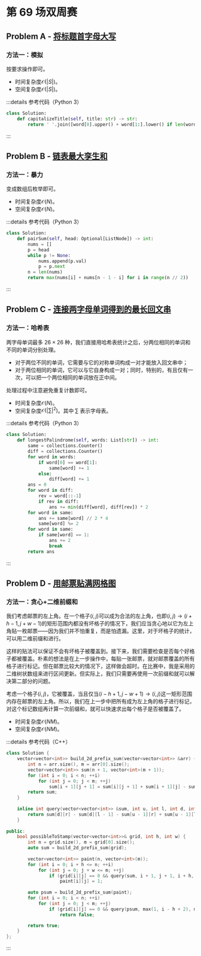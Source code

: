 # 第 69 场双周赛

## Problem A - [将标题首字母大写](https://leetcode.cn/problems/capitalize-the-title/)

### 方法一：模拟

按要求操作即可。

- 时间复杂度$\mathcal{O}(|S|)$。
- 空间复杂度$\mathcal{O}(|S|)$。

:::details 参考代码（Python 3）

```python
class Solution:
    def capitalizeTitle(self, title: str) -> str:
        return ' '.join([word[0].upper() + word[1:].lower() if len(word) > 2 else word.lower() for word in title.split()])
```

:::

## Problem B - [链表最大孪生和](https://leetcode.cn/problems/maximum-twin-sum-of-a-linked-list/)

### 方法一：暴力

变成数组后枚举即可。

- 时间复杂度$\mathcal{O}(N)$。
- 空间复杂度$\mathcal{O}(N)$。

:::details 参考代码（Python 3）

```python
class Solution:
    def pairSum(self, head: Optional[ListNode]) -> int:
        nums = []
        p = head
        while p != None:
            nums.append(p.val)
            p = p.next
        n = len(nums)
        return max(nums[i] + nums[n - 1 - i] for i in range(n // 2))
```

:::

## Problem C - [连接两字母单词得到的最长回文串](https://leetcode.cn/problems/longest-palindrome-by-concatenating-two-letter-words/)

### 方法一：哈希表

两字母单词最多 $26\times26$ 种，我们直接用哈希表统计之后，分两位相同的单词和不同的单词分别处理。

- 对于两位不同的单词，它需要与它的对称单词构成一对才能放入回文串中；
- 对于两位相同的单词，它可以与它自身构成一对；同时，特别的，有且仅有一次，可以把一个两位相同的单词放在正中间。

处理过程中注意避免重复计数即可。

- 时间复杂度$\mathcal{O}(N)$。
- 空间复杂度$\mathcal{O}(|\sum|^2)$。其中 $\sum$ 表示字母表。

:::details 参考代码（Python 3）

```python
class Solution:
    def longestPalindrome(self, words: List[str]) -> int:
        same = collections.Counter()
        diff = collections.Counter()
        for word in words:
            if word[0] == word[1]:
                same[word] += 1
            else:
                diff[word] += 1
        ans = 0
        for word in diff:
            rev = word[::-1]
            if rev in diff:
                ans += min(diff[word], diff[rev]) * 2
        for word in same:
            ans += same[word] // 2 * 4
            same[word] %= 2
        for word in same:
            if same[word] == 1:
                ans += 2
                break
        return ans
```

:::

## Problem D - [用邮票贴满网格图](https://leetcode.cn/problems/stamping-the-grid/)

### 方法一：贪心+二维前缀和

我们考虑邮票的左上角。在一个格子$(i,j)$可以成为合法的左上角，也即$(i,j)\to(i+h-1,j+w-1)$的矩形范围内都没有坏格子的情况下，我们应当贪心地以它为左上角贴一枚邮票——因为我们并不怕重复，而是怕遗漏。这里，对于坏格子的统计，可以用二维前缀和进行。

这样的贴法可以保证不会有坏格子被覆盖到。接下来，我们需要检查是否每个好格子都被覆盖。朴素的想法是在上一步操作中，每贴一张邮票，就对邮票覆盖的所有格子进行标记。但在邮票比较大的情况下，这样做会超时。在比赛中，我是采用的二维树状数组来进行区间更新。但实际上，我们只需要再使用一次前缀和就可以解决第二部分的问题。

考虑一个格子$(i,j)$，它被覆盖，当且仅当$(i-h+1,j-w+1)\to(i,j)$这一矩形范围内存在邮票的左上角。所以，我们在上一步中把所有成为左上角的格子进行标记，对这个标记数组再计算一次前缀和，就可以快速求出每个格子是否被覆盖了。

- 时间复杂度$\mathcal{O}(NM)$。
- 空间复杂度$\mathcal{O}(NM)$。

:::details 参考代码（C++）

```cpp
class Solution {
    vector<vector<int>> build_2d_prefix_sum(vector<vector<int>> &arr) {
        int n = arr.size(), m = arr[0].size();
        vector<vector<int>> sum(n + 1, vector<int>(m + 1));
        for (int i = 0; i < n; ++i)
            for (int j = 0; j < m; ++j)
                sum[i + 1][j + 1] = sum[i][j + 1] + sum[i + 1][j] - sum[i][j] + arr[i][j];
        return sum;
    }
    
    inline int query(vector<vector<int>> &sum, int u, int l, int d, int r) {
        return sum[d][r] - sum[d][l - 1] - sum[u - 1][r] + sum[u - 1][l - 1];
    }
    
public:
    bool possibleToStamp(vector<vector<int>>& grid, int h, int w) {
        int n = grid.size(), m = grid[0].size();
        auto sum = build_2d_prefix_sum(grid);
       
        vector<vector<int>> paint(n, vector<int>(m));
        for (int i = 0; i + h <= n; ++i)
            for (int j = 0; j + w <= m; ++j)
                if (grid[i][j] == 0 && query(sum, i + 1, j + 1, i + h, j + w) == 0)
                    paint[i][j] = 1;
        
        auto psum = build_2d_prefix_sum(paint);
        for (int i = 0; i < n; ++i)
            for (int j = 0; j < m; ++j)
                if (grid[i][j] == 0 && query(psum, max(1, i - h + 2), max(1, j - w + 2), i + 1, j + 1) == 0)
                    return false;

        return true;
    }
};
```

:::
